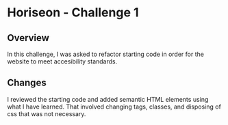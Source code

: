 # Horiseon - Challenge 1

## Overview

In this challenge, I was asked to refactor starting code in order for the website to meet accesibility standards.

## Changes

I reviewed the starting code and added semantic HTML elements using what I have learned. That involved changing tags, classes, and disposing of css that was not necessary.
